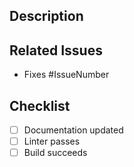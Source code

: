 ## Description
<!-- Explain your changes -->

## Related Issues
- Fixes #IssueNumber

## Checklist
- [ ] Documentation updated
- [ ] Linter passes
- [ ] Build succeeds
